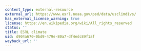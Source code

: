 ```yaml
---
content_type: external-resource
external_url: https://www.esrl.noaa.gov/psd/data/usclimdivs/
has_external_license_warning: true
license: https://en.wikipedia.org/wiki/All_rights_reserved
status: ''
title: ESRL climate
uid: d904a670-0bd9-479e-80a7-df4edc89f1af
wayback_url: ''
---
```


